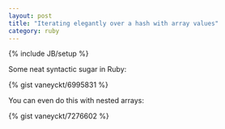 ```yaml
---
layout: post
title: "Iterating elegantly over a hash with array values"
category: ruby
---
```

{% include JB/setup %}

Some neat syntactic sugar in Ruby:

{% gist vaneyckt/6995831 %}

You can even do this with nested arrays:

{% gist vaneyckt/7276602 %}
